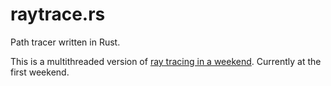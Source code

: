 # raytrace.rs
Path tracer written in Rust.

This is a multithreaded version of [ray tracing in a weekend](https://raytracing.github.io/books/RayTracingInOneWeekend.html). Currently at the first weekend.
